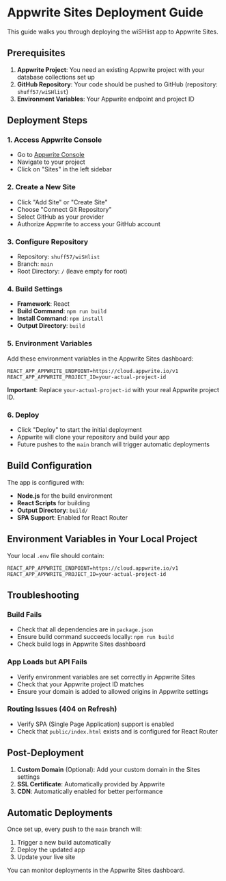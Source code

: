 # Appwrite Sites Deployment Guide

This guide walks you through deploying the wiSHlist app to Appwrite Sites.

## Prerequisites

1. **Appwrite Project**: You need an existing Appwrite project with your database collections set up
2. **GitHub Repository**: Your code should be pushed to GitHub (repository: `shuff57/wiSHlist`)
3. **Environment Variables**: Your Appwrite endpoint and project ID

## Deployment Steps

### 1. Access Appwrite Console
- Go to [Appwrite Console](https://cloud.appwrite.io/)
- Navigate to your project
- Click on "Sites" in the left sidebar

### 2. Create a New Site
- Click "Add Site" or "Create Site"
- Choose "Connect Git Repository"
- Select GitHub as your provider
- Authorize Appwrite to access your GitHub account

### 3. Configure Repository
- Repository: `shuff57/wiSHlist`
- Branch: `main`
- Root Directory: `/` (leave empty for root)

### 4. Build Settings
- **Framework**: React
- **Build Command**: `npm run build`
- **Install Command**: `npm install`
- **Output Directory**: `build`

### 5. Environment Variables
Add these environment variables in the Appwrite Sites dashboard:

```
REACT_APP_APPWRITE_ENDPOINT=https://cloud.appwrite.io/v1
REACT_APP_APPWRITE_PROJECT_ID=your-actual-project-id
```

**Important**: Replace `your-actual-project-id` with your real Appwrite project ID.

### 6. Deploy
- Click "Deploy" to start the initial deployment
- Appwrite will clone your repository and build your app
- Future pushes to the `main` branch will trigger automatic deployments

## Build Configuration

The app is configured with:
- **Node.js** for the build environment
- **React Scripts** for building
- **Output Directory**: `build/`
- **SPA Support**: Enabled for React Router

## Environment Variables in Your Local Project

Your local `.env` file should contain:
```
REACT_APP_APPWRITE_ENDPOINT=https://cloud.appwrite.io/v1
REACT_APP_APPWRITE_PROJECT_ID=your-actual-project-id
```

## Troubleshooting

### Build Fails
- Check that all dependencies are in `package.json`
- Ensure build command succeeds locally: `npm run build`
- Check build logs in Appwrite Sites dashboard

### App Loads but API Fails
- Verify environment variables are set correctly in Appwrite Sites
- Check that your Appwrite project ID matches
- Ensure your domain is added to allowed origins in Appwrite settings

### Routing Issues (404 on Refresh)
- Verify SPA (Single Page Application) support is enabled
- Check that `public/index.html` exists and is configured for React Router

## Post-Deployment

1. **Custom Domain** (Optional): Add your custom domain in the Sites settings
2. **SSL Certificate**: Automatically provided by Appwrite
3. **CDN**: Automatically enabled for better performance

## Automatic Deployments

Once set up, every push to the `main` branch will:
1. Trigger a new build automatically
2. Deploy the updated app
3. Update your live site

You can monitor deployments in the Appwrite Sites dashboard.
